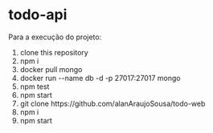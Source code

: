 # todo-api

Para a execução do projeto: 

<ol>
<li>clone this repository</li>
<li>npm i</li>
<li>docker pull mongo</li>
<li>docker run --name db -d -p 27017:27017 mongo</li>
<li>npm test</li>
<li>npm start</li>
<li>git clone https://github.com/alanAraujoSousa/todo-web </li>
<li>npm i</li>
<li>npm start</li>
</ol>


